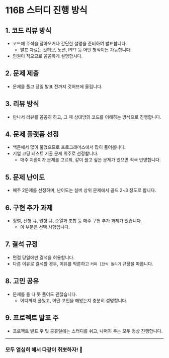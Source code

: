 # 116B 스터디 진행 방식

## 1. 코드 리뷰 방식

- 코드에 주석을 달아오거나 간단한 설명을 준비하여 발표합니다.
  - 발표 자료는 깃허브, 노션, PPT 등 어떤 형식이든 가능합니다.
- 인원이 적으므로 꼼꼼하게 설명합시다.

## 2. 문제 제출

- 문제를 풀고 당일 발표 전까지 깃허브에 올립니다.

## 3. 리뷰 방식

- 만나서 리뷰를 꼼꼼히 하고, 그 때 상대방의 코드를 이해하는 방식으로 진행합니다.

## 4. 문제 플랫폼 선정

- 백준에서 많이 풀었으므로 프로그래머스에서 많이 풀어봅니다.
- 기업 코딩 테스트 기출 문제 위주로 선정합니다.
  - 매주 지환이가 문제를 고르되, 같이 풀고 싶은 문제가 있으면 적극 반영합니다.

## 5. 문제 난이도

- 매주 2문제를 선정하며, 난이도는 실버 상위 문제에서 골드 2~3 정도로 합니다.

## 6. 구현 추가 과제

- 정렬, 선형 큐, 원형 큐, 순열과 조합 등 매주 구현 추가 과제가 있습니다.
  - 이 부분은 선택 사항입니다.

## 7. 결석 규정

- 면접 당일에만 결석을 허용합니다.
- 다른 이유로 결석할 경우, 이유를 막론하고 `커피 1잔씩 돌리기` 규정을 따릅니다.

## 8. 고민 공유

- 문제를 둘 다 못 풀어도 괜찮습니다.
  - 어디까지 풀었고, 어떤 고민을 해봤는지 충분히 설명합니다.

## 9. 프로젝트 발표 주

- 프로젝트 발표 주 및 공휴일에는 스터디를 쉬고, 나머지 주는 모두 정상 진행합니다.

---

### 모두 열심히 해서 다같이 취뽀하자! 💪

<!--

**Here are some ideas to get you started:**

🙋‍♀️ A short introduction - what is your organization all about?
🌈 Contribution guidelines - how can the community get involved?
👩‍💻 Useful resources - where can the community find your docs? Is there anything else the community should know?
🍿 Fun facts - what does your team eat for breakfast?
🧙 Remember, you can do mighty things with the power of [Markdown](https://docs.github.com/github/writing-on-github/getting-started-with-writing-and-formatting-on-github/basic-writing-and-formatting-syntax)
-->
